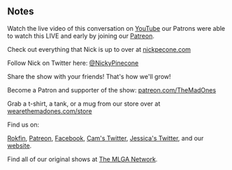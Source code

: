 ## Notes

Watch the live video of this conversation on [YouTube](https://youtu.be/Cdsmp7CZ5Ns) our Patrons were able to watch this LIVE and early by joining our [Patreon](https://www.patreon.com/TheMadOnes).

Check out everything that Nick is up to over at [nickpecone.com](https://nickpecone.com/)

Follow Nick on Twitter here: [@NickyPinecone](https://twitter.com/NickyPinecone)

Share the show with your friends! That's how we'll grow!

Become a Patron and supporter of the show: [patreon.com/TheMadOnes](https://www.patreon.com/TheMadOnes)

Grab a t-shirt, a tank, or a mug from our store over at [wearethemadones.com/store](https://wearethemadones.com/store)

Find us on:

[Rokfin](https://rokfin.com/TheMadOnes), [Patreon](https://patreon.com/TheMadOnes), [Facebook](https://www.facebook.com/WeAreTheMad/), [Cam's Twitter](https://twitter.com/HamCarless), [Jessica's Twitter](https://twitter.com/soupcanarchist), and our [website](http://wearethemad.com).

Find all of our original shows at [The MLGA Network](https://mlganetwork.com).
